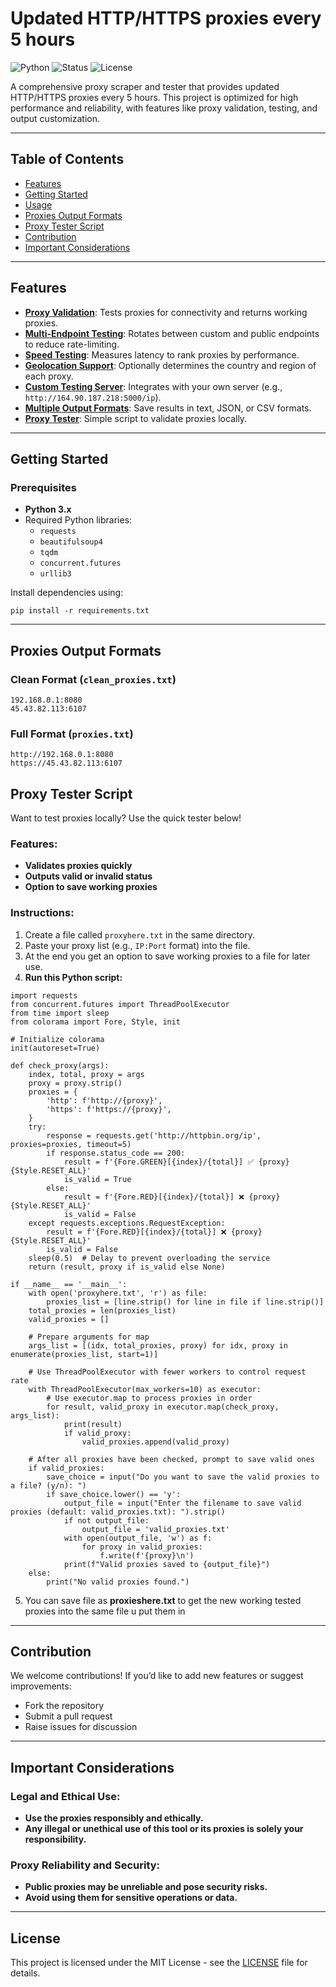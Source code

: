 
# Updated HTTP/HTTPS proxies every 5 hours
![Python](https://img.shields.io/badge/Python-3.x-blue)
![Status](https://img.shields.io/badge/Status-Active-green)
![License](https://img.shields.io/badge/License-MIT-brightgreen)

A comprehensive proxy scraper and tester that provides updated HTTP/HTTPS proxies every 5 hours. This project is optimized for high performance and reliability, with features like proxy validation, testing, and output customization.

---

## Table of Contents
- [Features](#features)
- [Getting Started](#getting-started)
- [Usage](#usage)
- [Proxies Output Formats](#proxies-output-formats)
- [Proxy Tester Script](#proxy-tester-script)
- [Contribution](#contribution)
- [Important Considerations](#important-considerations)

---

## Features

- **[Proxy Validation](#)**: Tests proxies for connectivity and returns working proxies.
- **[Multi-Endpoint Testing](#)**: Rotates between custom and public endpoints to reduce rate-limiting.
- **[Speed Testing](#)**: Measures latency to rank proxies by performance.
- **[Geolocation Support](#)**: Optionally determines the country and region of each proxy.
- **[Custom Testing Server](#)**: Integrates with your own server (e.g., `http://164.90.187.218:5000/ip`).
- **[Multiple Output Formats](#proxies-output-formats)**: Save results in text, JSON, or CSV formats.
- **[Proxy Tester](#proxy-tester-script)**: Simple script to validate proxies locally.

---

## Getting Started

### Prerequisites
- **Python 3.x**
- Required Python libraries:
  - `requests`
  - `beautifulsoup4`
  - `tqdm`
  - `concurrent.futures`
  - `urllib3`

Install dependencies using:
```
pip install -r requirements.txt
```

---



## Proxies Output Formats

### Clean Format (`clean_proxies.txt`)
```
192.168.0.1:8080
45.43.82.113:6107
```

### Full Format (`proxies.txt`)
```
http://192.168.0.1:8080
https://45.43.82.113:6107
```

## Proxy Tester Script

Want to test proxies locally? Use the quick tester below! 

### Features:
- **Validates proxies quickly**
- **Outputs valid or invalid status**
- **Option to save working proxies**

### Instructions:
1. Create a file called `proxyhere.txt` in the same directory.
2. Paste your proxy list (e.g., `IP:Port` format) into the file.
3. At the end you get an option to save working proxies to a file for later use.
4. **Run this Python script:**

```
import requests
from concurrent.futures import ThreadPoolExecutor
from time import sleep
from colorama import Fore, Style, init

# Initialize colorama
init(autoreset=True)

def check_proxy(args):
    index, total, proxy = args
    proxy = proxy.strip()
    proxies = {
        'http': f'http://{proxy}',
        'https': f'https://{proxy}',
    }
    try:
        response = requests.get('http://httpbin.org/ip', proxies=proxies, timeout=5)
        if response.status_code == 200:
            result = f'{Fore.GREEN}[{index}/{total}] ✅ {proxy}{Style.RESET_ALL}'
            is_valid = True
        else:
            result = f'{Fore.RED}[{index}/{total}] ❌ {proxy}{Style.RESET_ALL}'
            is_valid = False
    except requests.exceptions.RequestException:
        result = f'{Fore.RED}[{index}/{total}] ❌ {proxy}{Style.RESET_ALL}'
        is_valid = False
    sleep(0.5)  # Delay to prevent overloading the service
    return (result, proxy if is_valid else None)

if __name__ == '__main__':
    with open('proxyhere.txt', 'r') as file:
        proxies_list = [line.strip() for line in file if line.strip()]
    total_proxies = len(proxies_list)
    valid_proxies = []

    # Prepare arguments for map
    args_list = [(idx, total_proxies, proxy) for idx, proxy in enumerate(proxies_list, start=1)]

    # Use ThreadPoolExecutor with fewer workers to control request rate
    with ThreadPoolExecutor(max_workers=10) as executor:
        # Use executor.map to process proxies in order
        for result, valid_proxy in executor.map(check_proxy, args_list):
            print(result)
            if valid_proxy:
                valid_proxies.append(valid_proxy)

    # After all proxies have been checked, prompt to save valid ones
    if valid_proxies:
        save_choice = input("Do you want to save the valid proxies to a file? (y/n): ")
        if save_choice.lower() == 'y':
            output_file = input("Enter the filename to save valid proxies (default: valid_proxies.txt): ").strip()
            if not output_file:
                output_file = 'valid_proxies.txt'
            with open(output_file, 'w') as f:
                for proxy in valid_proxies:
                    f.write(f'{proxy}\n')
            print(f"Valid proxies saved to {output_file}")
    else:
        print("No valid proxies found.")

```

5. You can save file as **proxieshere.txt** to get the new working tested proxies into the same file u put them in

---

## Contribution

We welcome contributions! If you’d like to add new features or suggest improvements:
- Fork the repository
- Submit a pull request
- Raise issues for discussion

---

## Important Considerations

### Legal and Ethical Use:
- **Use the proxies responsibly and ethically.**
- **Any illegal or unethical use of this tool or its proxies is solely your responsibility.**

### Proxy Reliability and Security:
- **Public proxies may be unreliable and pose security risks.**
- **Avoid using them for sensitive operations or data.**

---

## License

This project is licensed under the MIT License - see the [LICENSE](LICENSE) file for details.
